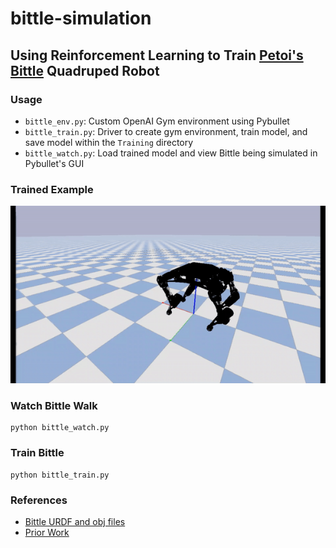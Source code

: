 # bittle-simulation

## Using Reinforcement Learning to Train [Petoi's Bittle](https://bittle.petoi.com/) Quadruped Robot

### Usage
- `bittle_env.py`: Custom OpenAI Gym environment using Pybullet
- `bittle_train.py`: Driver to create gym environment, train model, and save model within the `Training` directory
- `bittle_watch.py`: Load trained model and view Bittle being simulated in Pybullet's GUI

### Trained Example
![](Captures/Bittle_PPOModel81_2.gif)

### Watch Bittle Walk
```commandline
python bittle_watch.py
```
### Train Bittle
```commandline
python bittle_train.py
```

### References
- [Bittle URDF and obj files](https://github.com/AIWintermuteAI/Bittle_URDF)
- [Prior Work](https://github.com/ger01d/opencat-gym)
